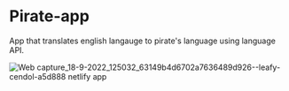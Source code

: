 # Pirate-app

App that translates english langauge to pirate's language using language API.

![Web capture_18-9-2022_125032_63149b4d6702a7636489d926--leafy-cendol-a5d888 netlify app](https://user-images.githubusercontent.com/44115421/190890586-922d243d-462c-45af-be1c-ac0511498733.jpeg)
